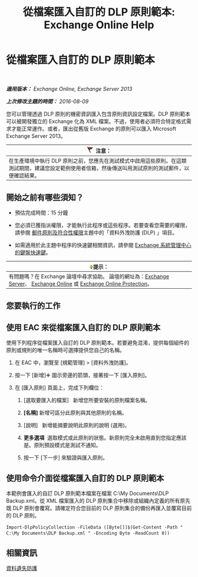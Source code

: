 ﻿---
title: '從檔案匯入自訂的 DLP 原則範本: Exchange Online Help'
TOCTitle: 從檔案匯入自訂的 DLP 原則範本
ms:assetid: 83f49dbd-f9b1-498e-b548-1529c5e1ccdb
ms:mtpsurl: https://technet.microsoft.com/zh-tw/library/JJ150531(v=EXCHG.150)
ms:contentKeyID: 50472341
ms.date: 05/23/2018
mtps_version: v=EXCHG.150
ms.translationtype: MT
---

# 從檔案匯入自訂的 DLP 原則範本

 

_**適用版本：** Exchange Online, Exchange Server 2013_

_**上次修改主題的時間：** 2016-08-09_

您可以管理透過 DLP 原則的機密資訊匯入包含原則資訊設定檔案。DLP 原則範本可以被開發獨立的 Exchange 化為 XML 檔案。不過，使用者必須符合特定格式需求才能正常運作。或者，匯出從舊版 Exchange 的原則可以匯入 Microsoft Exchange Server 2013。

<table>
<thead>
<tr class="header">
<th><img src="images/Dd876857.Caution(EXCHG.150).gif" title="注意" alt="注意" />注意：</th>
</tr>
</thead>
<tbody>
<tr class="odd">
<td>在生產環境中執行 DLP 原則之前，您應先在測試模式中啟用這些原則。在這類測試期間，建議您設定範例使用者信箱，然後傳送叫用測試原則的測試郵件，以便確認結果。</td>
</tr>
</tbody>
</table>


## 開始之前有哪些須知？

  - 預估完成時間：15 分鐘

  - 您必須已獲指派權限，才能執行此程序或這些程序。若要查看您需要的權限，請參閱 [郵件原則及符合性權限](messaging-policy-and-compliance-permissions-exchange-2013-help.md)主題中的「資料外洩防護 (DLP) 」項目。

  - 如需適用於此主題中程序的快速鍵相關資訊，請參閱 [Exchange 系統管理中心的鍵盤快速鍵](keyboard-shortcuts-in-the-exchange-admin-center-exchange-online-protection-help.md)。

<table>
<thead>
<tr class="header">
<th><img src="images/Bb124558.tip(EXCHG.150).gif" title="提示" alt="提示" />提示：</th>
</tr>
</thead>
<tbody>
<tr class="odd">
<td>有問題嗎？在 Exchange 論壇中尋求協助。 論壇的網址為：<a href="https://go.microsoft.com/fwlink/p/?linkid=60612">Exchange Server</a>、 <a href="https://go.microsoft.com/fwlink/p/?linkid=267542">Exchange Online</a> 或 <a href="https://go.microsoft.com/fwlink/p/?linkid=285351">Exchange Online Protection</a>。</td>
</tr>
</tbody>
</table>


## 您要執行的工作

## 使用 EAC 來從檔案匯入自訂的 DLP 原則範本

使用下列程序從檔案匯入自訂的 DLP 原則範本。若要避免混淆，提供每個組件的原則或規則的唯一名稱時可選擇提供您自己的名稱。

1.  在 EAC 中，瀏覽至 \[規範管理\] \> \[資料外洩防護\]。

2.  按一下 \[新增\]![加入圖示](images/JJ218640.c1e75329-d6d7-4073-a27d-498590bbb558(EXCHG.150).gif "加入圖示") 圖示旁邊的箭頭，接著按一下 \[匯入原則\]。

3.  在 \[匯入原則\] 頁面上，完成下列欄位：
    
    1.  \[選取要匯入的檔案\]   新增您所要安裝的原則檔案名稱。
    
    2.  **\[名稱\]** 新增可區分此原則與其他原則的名稱。
    
    3.  \[說明\]   新增能摘要說明此原則的說明 (選用)。
    
    4.  **更多選項**  選取模式或此原則的狀態。新原則完全未啟用直到您指定應該是。原則預設模式是測試不通知。
    
    5.  按一下 \[下一步\] 來驗證與匯入原則。

## 使用命令介面從檔案匯入自訂的 DLP 原則範本

本範例會匯入的自訂 DLP 原則範本檔案在檔案 C:\\My Documents\\DLP Backup.xml。從 XML 檔案匯入的 DLP 原則集合中移除或組織內定義的所有原先既 DLP 原則會覆寫。請確定符合您目前的 DLP 原則集合的備份再匯入並覆寫目前的 DLP 原則。

    Import-DlpPolicyCollection -FileData ([Byte[]]$(Get-Content -Path " C:\My Documents\DLP Backup.xml " -Encoding Byte -ReadCount 0))

## 相關資訊

[資料遺失防護](technical-overview-of-dlp-data-loss-prevention-in-exchange.md)

